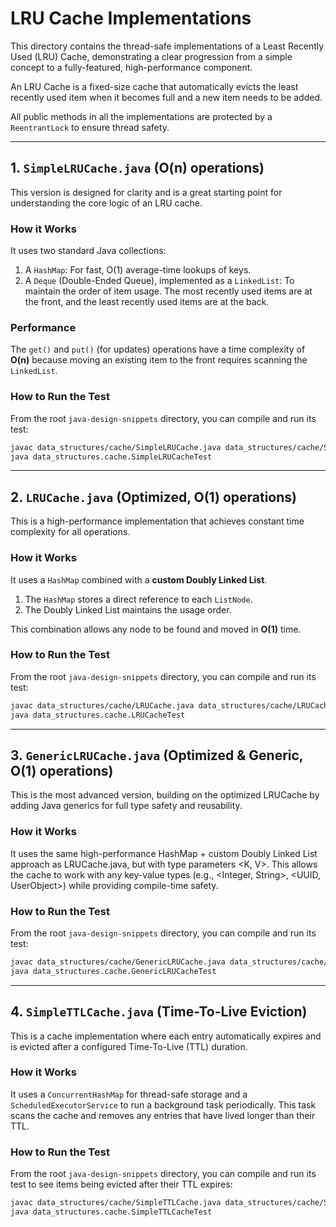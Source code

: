 # LRU Cache Implementations

This directory contains the thread-safe implementations of a Least Recently Used (LRU) Cache, demonstrating a clear progression from a simple concept to a fully-featured, high-performance component.

An LRU Cache is a fixed-size cache that automatically evicts the least recently used item when it becomes full and a new item needs to be added.

All public methods in all the implementations are protected by a `ReentrantLock` to ensure thread safety.

---

## 1. `SimpleLRUCache.java` (O(n) operations)

This version is designed for clarity and is a great starting point for understanding the core logic of an LRU cache.

### How it Works

It uses two standard Java collections:

1.  A `HashMap`: For fast, O(1) average-time lookups of keys.
2.  A `Deque` (Double-Ended Queue), implemented as a `LinkedList`: To maintain the order of item usage. The most recently used items are at the front, and the least recently used items are at the back.

### Performance

The `get()` and `put()` (for updates) operations have a time complexity of **O(n)** because moving an existing item to the front requires scanning the `LinkedList`.

### How to Run the Test

From the root `java-design-snippets` directory, you can compile and run its test:

```bash
javac data_structures/cache/SimpleLRUCache.java data_structures/cache/SimpleLRUCacheTest.java
java data_structures.cache.SimpleLRUCacheTest
```

---

## 2. `LRUCache.java` (Optimized, O(1) operations)

This is a high-performance implementation that achieves constant time complexity for all operations.

### How it Works

It uses a `HashMap` combined with a **custom Doubly Linked List**.

1.  The `HashMap` stores a direct reference to each `ListNode`.
2.  The Doubly Linked List maintains the usage order.

This combination allows any node to be found and moved in **O(1)** time.

### How to Run the Test

From the root `java-design-snippets` directory, you can compile and run its test:

```bash
javac data_structures/cache/LRUCache.java data_structures/cache/LRUCacheTest.java
java data_structures.cache.LRUCacheTest
```

---

## 3. `GenericLRUCache.java` (Optimized & Generic, O(1) operations) 

This is the most advanced version, building on the optimized LRUCache by adding Java generics for full type safety and reusability. 

### How it Works

It uses the same high-performance HashMap + custom Doubly Linked List approach as LRUCache.java, but with type parameters <K, V>. This allows the cache to work with any key-value types (e.g., <Integer, String>, <UUID, UserObject>) while providing compile-time safety. 

### How to Run the Test

From the root `java-design-snippets` directory, you can compile and run its test: 

```bash 
javac data_structures/cache/GenericLRUCache.java data_structures/cache/GenericLRUCacheTest.java 
java data_structures.cache.GenericLRUCacheTest
```

---

## 4. `SimpleTTLCache.java` (Time-To-Live Eviction)

This is a cache implementation where each entry automatically expires and is evicted after a configured Time-To-Live (TTL) duration.

### How it Works

It uses a `ConcurrentHashMap` for thread-safe storage and a `ScheduledExecutorService` to run a background task periodically. This task scans the cache and removes any entries that have lived longer than their TTL.

### How to Run the Test

From the root `java-design-snippets` directory, you can compile and run its test to see items being evicted after their TTL expires:

```bash
javac data_structures/cache/SimpleTTLCache.java data_structures/cache/SimpleTTLCacheTest.java
java data_structures.cache.SimpleTTLCacheTest
```
```